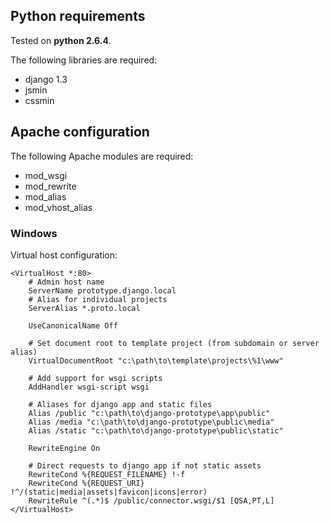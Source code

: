 ## Python requirements

Tested on **python 2.6.4**.

The following libraries are required:

 * django 1.3
 * jsmin
 * cssmin

## Apache configuration

The following Apache modules are required:

 * mod_wsgi
 * mod_rewrite
 * mod_alias
 * mod\_vhost\_alias 

### Windows

Virtual host configuration:

	<VirtualHost *:80>
		# Admin host name
		ServerName prototype.django.local
		# Alias for individual projects
		ServerAlias *.proto.local
		
		UseCanonicalName Off
		
		# Set document root to template project (from subdomain or server alias)
		VirtualDocumentRoot "c:\path\to\template\projects\%1\www"
		
		# Add support for wsgi scripts
		AddHandler wsgi-script wsgi
		
		# Aliases for django app and static files
		Alias /public "c:\path\to\django-prototype\app\public"
		Alias /media "c:\path\to\django-prototype\public\media"
		Alias /static "c:\path\to\django-prototype\public\static"
		
		RewriteEngine On
		
		# Direct requests to django app if not static assets
		RewriteCond %{REQUEST_FILENAME} !-f
		RewriteCond %{REQUEST_URI} !^/(static|media|assets|favicon|icons|error)
		RewriteRule ^(.*)$ /public/connector.wsgi/$1 [QSA,PT,L]
	</VirtualHost>